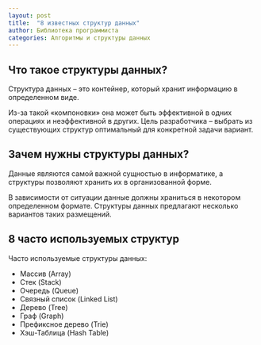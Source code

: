 ```yaml
---
layout: post
title:  "8 известных структур данных"
author: Библиотека программиста
categories: Алгоритмы и структуры данных
---
```


Что такое структуры данных?
-----------------------------------

Структура данных – это контейнер, который хранит информацию в определенном виде. 

Из-за такой «компоновки» она может быть эффективной в одних операциях и неэффективной в других. Цель разработчика – выбрать из существующих структур оптимальный для конкретной задачи вариант.

Зачем нужны структуры данных?
-----------------------------------

Данные являются самой важной сущностью в информатике, а структуры позволяют хранить их в организованной форме.

В зависимости от ситуации данные должны храниться в некотором определенном формате. Структуры данных предлагают несколько вариантов таких размещений.

8 часто используемых структур
-----------------------------------

Часто используемые структуры данных:

* Массив (Array)
* Стек (Stack)
* Очередь (Queue)
* Связный список (Linked List)
* Дерево (Tree)
* Граф (Graph)
* Префиксное дерево (Trie)
* Хэш-Таблица (Hash Table)

